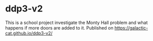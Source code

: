 # ddp3-v2
This is a school project investigate the Monty Hall problem and what happens if more doors are added to it.
Published on https://galactic-cat.github.io/ddp3-v2/
